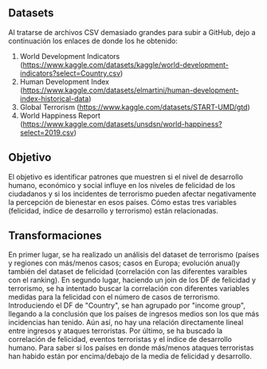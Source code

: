 ## Datasets
Al tratarse de archivos CSV demasiado grandes para subir a GitHub, dejo a continuación los enlaces de donde los he obtenido:
1. World Development Indicators (https://www.kaggle.com/datasets/kaggle/world-development-indicators?select=Country.csv)
2. Human Development Index (https://www.kaggle.com/datasets/elmartini/human-development-index-historical-data)
3. Global Terrorism (https://www.kaggle.com/datasets/START-UMD/gtd)
4. World Happiness Report (https://www.kaggle.com/datasets/unsdsn/world-happiness?select=2019.csv)

## Objetivo
El objetivo es identificar patrones que muestren si el nivel de desarrollo humano, económico y social influye en los niveles de felicidad de los ciudadanos y si los incidentes de terrorismo pueden afectar negativamente la percepción de bienestar en esos países. Cómo estas tres variables (felicidad, índice de desarrollo y terrorismo) están relacionadas.
## Transformaciones
En primer lugar, se ha realizado un análisis del dataset de terrorismo (países y regiones con más/menos casos; casos en Europa; evolución anual)y también del dataset de felicidad (correlación con las diferentes varaibles con el ranking).
En segundo lugar, haciendo un join de los DF de felicidad y terrorismo, se ha intentado buscar la correlación con diferentes variables medidas para la felicidad con el número de casos de terrorismo. Introduciendo el DF de "Country", se han agrupado por "income group", llegando a la conclusión que los países de ingresos medios son los que más incidencias han tenido. Aún así, no hay una relación directamente lineal entre ingresos y ataques terroristas.
Por último, se ha buscado la correlación de felicidad, eventos terroristas y el índice de desarrollo humano. Para saber si los países en donde más/menos ataques terroristas han habido están por encima/debajo de la media de felicidad y desarrollo.





